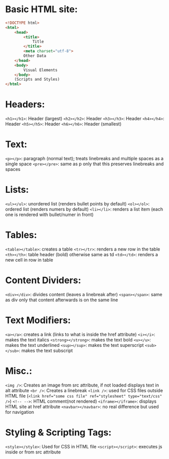 # Basic HTML site:
```html
<!DOCTYPE html>
<html>
    <head>
        <title>
            Title
        </title>
        <meta charset="utf-8">
        Other Data
    </head>
    <body>
        Visual Elements
    </body>
    (Scripts and Styles)
</html>
```

# Headers:
`<h1></h1>`: Header (largest)
`<h2></h2>`: Header
`<h3></h3>`: Header
`<h4></h4>`: Header
`<h5></h5>`: Header
`<h6></h6>`: Header (smallest)

# Text:
`<p></p>`: paragraph (normal text); treats linebreaks and multiple spaces as a single space
`<pre></pre>`: same as p only that this preserves linebreaks and spaces

# Lists:
`<ul></ul>`: unordered list (renders bullet points by default)
`<ol></ol>`: ordered list (renders numers by default)
`<li></li>`: renders a list item (each one is rendered with bullet/numer in front)

# Tables:
`<table></table>`: creates a table
`<tr></tr>`: renders a new row in the table
`<th></th>`: table header (bold) otherwise same as td
`<td></td>`: renders a new cell in row in table

# Content Dividers:
`<div></div>`: divides content (leaves a linebreak after)
`<span></span>`: same as div only that content afterwards is on the same line

# Text Modifiers:
`<a></a>`: creates a link (links to what is inside the href attribute)
`<i></i>`: makes the text italics
`<strong></strong>`: makes the text bold
`<u></u>`: makes the text underlined
`<sup></sup>`: makes the text superscript
`<sub></sub>`: makes the text subscript

# Misc.:
`<img />`: Creates an image from src attribute, if not loaded displays text in alt attribute
`<br />`: Creates a linebreak
`<link />`: used for CSS files outside HTML file (`<link href="some css file" ref="stylesheet" type="text/css" />`)
`<!-- -->`: HTML comment(not rendered)
`<iframe></iframe>`: displays HTML site at href attribute
`<navbar></navbar>`: no real difference but used for navigation

# Styling & Scripting Tags:
`<style></style>`: Used for CSS in HTML file
`<script></script>`: executes js inside or from src attribute